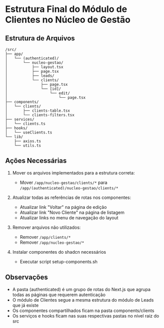 # Estrutura Final do Módulo de Clientes no Núcleo de Gestão

## Estrutura de Arquivos

```
/src/
├── app/
│   └── (authenticated)/
│       └── nucleo-gestao/
│           ├── layout.tsx
│           ├── page.tsx
│           ├── leads/
│           └── clients/
│               ├── page.tsx
│               └── [id]/
│                   └── edit/
│                       └── page.tsx
├── components/
│   └── clients/
│       ├── clients-table.tsx
│       └── clients-filters.tsx
├── services/
│   └── clients.ts
├── hooks/
│   └── useClients.ts
└── lib/
    ├── axios.ts
    └── utils.ts
```

## Ações Necessárias

1. Mover os arquivos implementados para a estrutura correta:
   - Mover `/app/nucleo-gestao/clients/*` para `/app/(authenticated)/nucleo-gestao/clients/*`

2. Atualizar todas as referências de rotas nos componentes:
   - Atualizar link "Voltar" na página de edição
   - Atualizar link "Novo Cliente" na página de listagem
   - Atualizar links no menu de navegação do layout

3. Remover arquivos não utilizados:
   - Remover `/app/clients/*`
   - Remover `/app/nucleo-gestao/*`

4. Instalar componentes do shadcn necessários
   - Executar script setup-components.sh

## Observações

- A pasta (authenticated) é um grupo de rotas do Next.js que agrupa todas as páginas que requerem autenticação
- O módulo de Clientes segue a mesma estrutura do módulo de Leads que já existe
- Os componentes compartilhados ficam na pasta components/clients
- Os serviços e hooks ficam nas suas respectivas pastas no nível raiz do src
